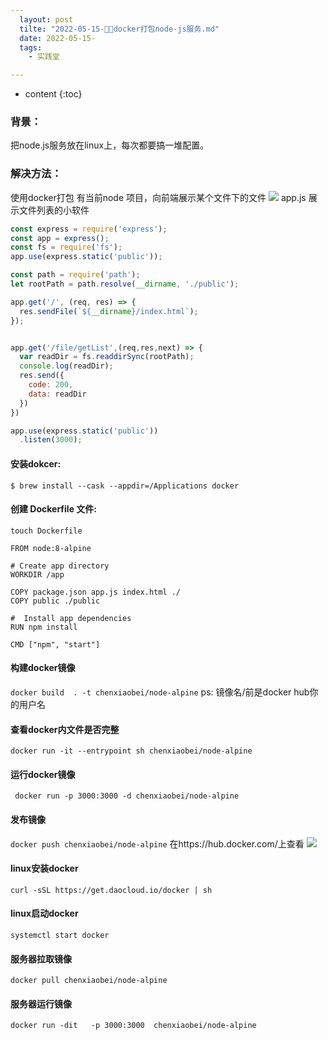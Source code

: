 ```yaml
---
  layout: post
  tilte: "2022-05-15-🐓🥚docker打包node-js服务.md"
  date: 2022-05-15-
  tags: 
    - 实践堂

---
```



* content
{:toc}


### 背景：
把node.js服务放在linux上，每次都要搞一堆配置。
### 解决方法： 
使用docker打包
有当前node 项目，向前端展示某个文件下的文件
![](https://upload-images.jianshu.io/upload_images/15312191-956c3d0469a168fc.png?imageMogr2/auto-orient/strip%7CimageView2/2/w/1240)
app.js 展示文件列表的小软件
```js
const express = require('express');
const app = express();
const fs = require('fs');
app.use(express.static('public'));

const path = require('path');
let rootPath = path.resolve(__dirname, './public');

app.get('/', (req, res) => {
  res.sendFile(`${__dirname}/index.html`);
});


app.get('/file/getList',(req,res,next) => {
  var readDir = fs.readdirSync(rootPath);
  console.log(readDir);
  res.send({
    code: 200,
    data: readDir
  })
})

app.use(express.static('public'))
  .listen(3000);

```

#### 安装dokcer:
`$ brew install --cask --appdir=/Applications docker`
#### 创建 Dockerfile 文件:
`touch Dockerfile`

```
FROM node:8-alpine 

# Create app directory
WORKDIR /app

COPY package.json app.js index.html ./
COPY public ./public

#  Install app dependencies
RUN npm install

CMD ["npm", "start"]
```
#### 构建docker镜像
`docker build  . -t chenxiaobei/node-alpine` 
ps: 镜像名/前是docker hub你的用户名
#### 查看docker内文件是否完整
`docker run -it --entrypoint sh chenxiaobei/node-alpine`
#### 运行docker镜像
` docker run -p 3000:3000 -d chenxiaobei/node-alpine`
#### 发布镜像
`docker push chenxiaobei/node-alpine`
在https://hub.docker.com/上查看
![](https://upload-images.jianshu.io/upload_images/15312191-4279ab9c9914f4cd.png?imageMogr2/auto-orient/strip%7CimageView2/2/w/1240)
#### linux安装docker
`curl -sSL https://get.daocloud.io/docker | sh`
#### linux启动docker
`systemctl start docker`
#### 服务器拉取镜像
`docker pull chenxiaobei/node-alpine`
#### 服务器运行镜像

`docker run -dit   -p 3000:3000  chenxiaobei/node-alpine`
